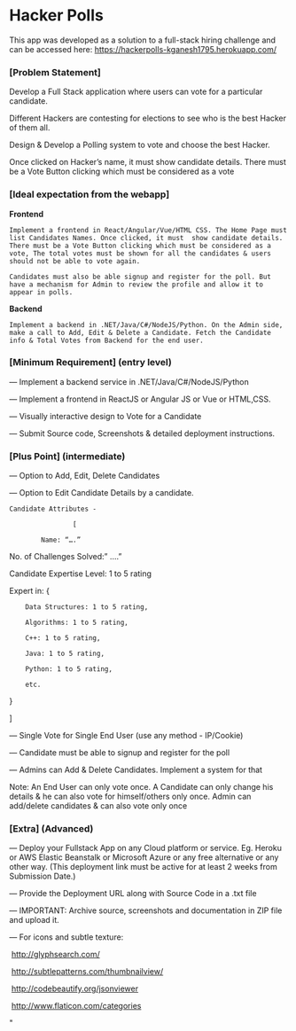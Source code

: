 # Hacker Polls

This app was developed as a solution to a full-stack hiring challenge and can be accessed here: https://hackerpolls-kganesh1795.herokuapp.com/

### [Problem Statement]
 
Develop a Full Stack application where users can vote for a particular candidate.

Different Hackers are contesting for elections to see who is the best Hacker of them all. 

Design & Develop a Polling system to vote and choose the best Hacker.

Once clicked on Hacker’s name, it must  show candidate details. There must be a Vote Button clicking which must be considered as a vote

### [Ideal expectation from the webapp]

**Frontend**

    Implement a frontend in React/Angular/Vue/HTML CSS. The Home Page must list Candidates Names. Once clicked, it must  show candidate details. There must be a Vote Button clicking which must be considered as a vote, The total votes must be shown for all the candidates & users should not be able to vote again.
    
    Candidates must also be able signup and register for the poll. But have a mechanism for Admin to review the profile and allow it to appear in polls.

**Backend**

    Implement a backend in .NET/Java/C#/NodeJS/Python. On the Admin side, make a call to Add, Edit & Delete a Candidate. Fetch the Candidate info & Total Votes from Backend for the end user.


### [Minimum Requirement] ​(entry level)

— Implement a backend service in .NET/Java/C#/NodeJS/Python

— Implement a frontend in ReactJS or Angular JS or Vue or HTML,CSS.

— Visually interactive design to Vote for a Candidate

— Submit​ Source code, Screenshots & detailed deployment instructions.

 
### [Plus Point] ​(intermediate)

— Option to Add, Edit, Delete Candidates

— Option to Edit Candidate Details by a candidate.

    Candidate Attributes - 

                    [

            Name: “….”

 No. of Challenges Solved:” ….”

 Candidate Expertise Level: 1 to 5 rating

 Expert in: {

		Data Structures: 1 to 5 rating,
		
		Algorithms: 1 to 5 rating,

		C++: 1 to 5 rating,
		
		Java: 1 to 5 rating,
		
		Python: 1 to 5 rating,

		etc.
}

]

— Single Vote for Single End User (use any method - IP/Cookie)

— Candidate must be able to signup and register for the poll

— Admins can Add & Delete Candidates. Implement a system for that

 

Note:  An End User can only vote once. A Candidate can only change his details & he can also vote for himself/others only once. Admin can add/delete candidates & can also vote only once


### [Extra] ​(Advanced)

— Deploy your Fullstack App on any Cloud platform or service. Eg. Heroku or AWS Elastic Beanstalk or Microsoft Azure or any free alternative or any other way. (This deployment link must be active for at least 2 weeks from Submission Date.)

— Provide the Deployment URL along with Source Code in a .txt file


 

— IMPORTANT: ​Archive source, screenshots and documentation in ZIP file and upload it.

— For icons and subtle texture:

­ http://glyphsearch.com/

­ http://subtlepatterns.com/thumbnail­view/

­ http://codebeautify.org/jsonviewer

­ http://www.flaticon.com/categories

 

 "

​
